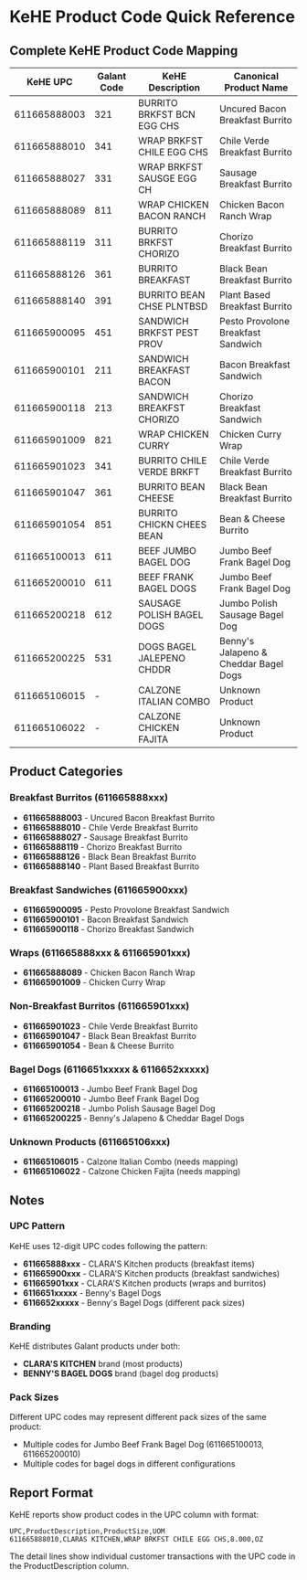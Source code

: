 # KeHE Product Code Quick Reference

## Complete KeHE Product Code Mapping

| KeHE UPC | Galant Code | KeHE Description | Canonical Product Name |
|----------|-------------|------------------|------------------------|
| 611665888003 | 321 | BURRITO BRKFST BCN EGG CHS | Uncured Bacon Breakfast Burrito |
| 611665888010 | 341 | WRAP BRKFST CHILE EGG CHS | Chile Verde Breakfast Burrito |
| 611665888027 | 331 | WRAP BRKFST SAUSGE EGG CH | Sausage Breakfast Burrito |
| 611665888089 | 811 | WRAP CHICKEN BACON RANCH | Chicken Bacon Ranch Wrap |
| 611665888119 | 311 | BURRITO BRKFST CHORIZO | Chorizo Breakfast Burrito |
| 611665888126 | 361 | BURRITO BREAKFAST | Black Bean Breakfast Burrito |
| 611665888140 | 391 | BURRITO BEAN CHSE PLNTBSD | Plant Based Breakfast Burrito |
| 611665900095 | 451 | SANDWICH BRKFST PEST PROV | Pesto Provolone Breakfast Sandwich |
| 611665900101 | 211 | SANDWICH BREAKFAST BACON | Bacon Breakfast Sandwich |
| 611665900118 | 213 | SANDWICH BREAKFST CHORIZO | Chorizo Breakfast Sandwich |
| 611665901009 | 821 | WRAP CHICKEN CURRY | Chicken Curry Wrap |
| 611665901023 | 341 | BURRITO CHILE VERDE BRKFT | Chile Verde Breakfast Burrito |
| 611665901047 | 361 | BURRITO BEAN CHEESE | Black Bean Breakfast Burrito |
| 611665901054 | 851 | BURRITO CHICKN CHEES BEAN | Bean & Cheese Burrito |
| 611665100013 | 611 | BEEF JUMBO BAGEL DOG | Jumbo Beef Frank Bagel Dog |
| 611665200010 | 611 | BEEF FRANK BAGEL DOGS | Jumbo Beef Frank Bagel Dog |
| 611665200218 | 612 | SAUSAGE POLISH BAGEL DOGS | Jumbo Polish Sausage Bagel Dog |
| 611665200225 | 531 | DOGS BAGEL JALEPENO CHDDR | Benny's Jalapeno & Cheddar Bagel Dogs |
| 611665106015 | - | CALZONE ITALIAN COMBO | Unknown Product |
| 611665106022 | - | CALZONE CHICKEN FAJITA | Unknown Product |

## Product Categories

### Breakfast Burritos (611665888xxx)
- **611665888003** - Uncured Bacon Breakfast Burrito
- **611665888010** - Chile Verde Breakfast Burrito  
- **611665888027** - Sausage Breakfast Burrito
- **611665888119** - Chorizo Breakfast Burrito
- **611665888126** - Black Bean Breakfast Burrito
- **611665888140** - Plant Based Breakfast Burrito

### Breakfast Sandwiches (611665900xxx)
- **611665900095** - Pesto Provolone Breakfast Sandwich
- **611665900101** - Bacon Breakfast Sandwich
- **611665900118** - Chorizo Breakfast Sandwich

### Wraps (611665888xxx & 611665901xxx)
- **611665888089** - Chicken Bacon Ranch Wrap
- **611665901009** - Chicken Curry Wrap

### Non-Breakfast Burritos (611665901xxx)
- **611665901023** - Chile Verde Breakfast Burrito
- **611665901047** - Black Bean Breakfast Burrito
- **611665901054** - Bean & Cheese Burrito

### Bagel Dogs (6116651xxxxx & 6116652xxxxx)
- **611665100013** - Jumbo Beef Frank Bagel Dog
- **611665200010** - Jumbo Beef Frank Bagel Dog
- **611665200218** - Jumbo Polish Sausage Bagel Dog
- **611665200225** - Benny's Jalapeno & Cheddar Bagel Dogs

### Unknown Products (611665106xxx)
- **611665106015** - Calzone Italian Combo (needs mapping)
- **611665106022** - Calzone Chicken Fajita (needs mapping)

## Notes

### UPC Pattern
KeHE uses 12-digit UPC codes following the pattern:
- **611665888xxx** - CLARA'S Kitchen products (breakfast items)
- **611665900xxx** - CLARA'S Kitchen products (breakfast sandwiches)
- **611665901xxx** - CLARA'S Kitchen products (wraps and burritos)
- **6116651xxxxx** - Benny's Bagel Dogs
- **6116652xxxxx** - Benny's Bagel Dogs (different pack sizes)

### Branding
KeHE distributes Galant products under both:
- **CLARA'S KITCHEN** brand (most products)
- **BENNY'S BAGEL DOGS** brand (bagel dog products)

### Pack Sizes
Different UPC codes may represent different pack sizes of the same product:
- Multiple codes for Jumbo Beef Frank Bagel Dog (611665100013, 611665200010)
- Multiple codes for bagel dogs in different configurations

## Report Format
KeHE reports show product codes in the UPC column with format:
```
UPC,ProductDescription,ProductSize,UOM
611665888010,CLARAS KITCHEN,WRAP BRKFST CHILE EGG CHS,8.000,OZ
```

The detail lines show individual customer transactions with the UPC code in the ProductDescription column.
